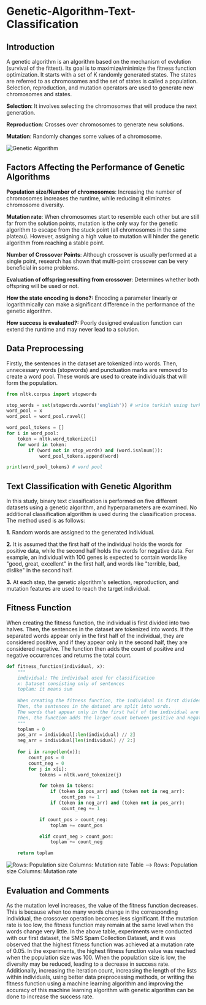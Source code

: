 # Genetic-Algorithm-Text-Classification
## Introduction
A genetic algorithm is an algorithm based on the mechanism of evolution (survival of the fittest). Its goal is to maximize/minimize the fitness function optimization. It starts with a set of K randomly generated states. The states are referred to as chromosomes and the set of states is called a population. Selection, reproduction, and mutation operators are used to generate new chromosomes and states.

**Selection**: It involves selecting the chromosomes that will produce the next generation.

**Reproduction**: Crosses over chromosomes to generate new solutions.

**Mutation**: Randomly changes some values of a chromosome.

![Genetic Algorithm](https://github.com/kursatkomurcu/Genetic-Algorithm-Text-Classification/blob/main/images/genetic_algorithm.png)

## Factors Affecting the Performance of Genetic Algorithms
**Population size/Number of chromosomes**: Increasing the number of chromosomes increases the runtime, while reducing it eliminates chromosome diversity.

**Mutation rate**: When chromosomes start to resemble each other but are still far from the solution points, mutation is the only way for the genetic algorithm to escape from the stuck point (all chromosomes in the same plateau). However, assigning a high value to mutation will hinder the genetic algorithm from reaching a stable point.

**Number of Crossover Points**: Although crossover is usually performed at a single point, research has shown that multi-point crossover can be very beneficial in some problems.

**Evaluation of offspring resulting from crossover**: Determines whether both offspring will be used or not.

**How the state encoding is done?:** Encoding a parameter linearly or logarithmically can make a significant difference in the performance of the genetic algorithm.

**How success is evaluated?:** Poorly designed evaluation function can extend the runtime and may never lead to a solution.

## Data Preprocessing
Firstly, the sentences in the dataset are tokenized into words. Then, unnecessary words (stopwords) and punctuation marks are removed to create a word pool. These words are used to create individuals that will form the population.

```python
from nltk.corpus import stopwords

stop_words = set(stopwords.words('english')) # write turkish using turkish dataset
word_pool = x
word_pool = word_pool.ravel()

word_pool_tokens = []
for i in word_pool:
    token = nltk.word_tokenize(i)
    for word in token:
        if (word not in stop_words) and (word.isalnum()):
            word_pool_tokens.append(word)

print(word_pool_tokens) # word pool
```
## Text Classification with Genetic Algorithm
In this study, binary text classification is performed on five different datasets using a genetic algorithm, and hyperparameters are examined. No additional classification algorithm is used during the classification process. The method used is as follows:

**1.** Random words are assigned to the generated individual.

**2.** It is assumed that the first half of the individual holds the words for positive data, while the second half holds the words for negative data. For example, an individual with 100 genes is expected to contain words like "good, great, excellent" in the first half, and words like "terrible, bad, dislike" in the second half.

**3.** At each step, the genetic algorithm's selection, reproduction, and mutation features are used to reach the target individual.

## Fitness Function
When creating the fitness function, the individual is first divided into two halves. Then, the sentences in the dataset are tokenized into words. If the separated words appear only in the first half of the individual, they are considered positive, and if they appear only in the second half, they are considered negative. The function then adds the count of positive and negative occurrences and returns the total count.

```python
def fitness_function(individual, x):
    """
    individual: The individual used for classification
    x: Dataset consisting only of sentences
    toplam: it means sum
    
    When creating the fitness function, the individual is first divided into two parts.
    Then, the sentences in the dataset are split into words.
    The words that appear only in the first half of the individual are considered positive, and the words that appear only in the second half are considered negative.
    Then, the function adds the larger count between positive and negative counts to the total variable and returns the sum.
    """
    toplam = 0
    pos_arr = individual[:len(individual) // 2]
    neg_arr = individual[len(individual) // 2:]
    
    for i in range(len(x)):
        count_pos = 0
        count_neg = 0
        for j in x[i]:
            tokens = nltk.word_tokenize(j)

            for token in tokens:
                if (token in pos_arr) and (token not in neg_arr):
                    count_pos += 1
                if (token in neg_arr) and (token not in pos_arr):
                    count_neg += 1

            if count_pos > count_neg:
                toplam += count_pos

            elif count_neg > count_pos:
                toplam += count_neg

    return toplam
```

![Rows: Population size Columns: Mutation rate](https://github.com/kursatkomurcu/Genetic-Algorithm-Text-Classification/blob/main/images/table.png)
Table --> Rows: Population size Columns: Mutation rate

## Evaluation and Comments
As the mutation level increases, the value of the fitness function decreases. This is because when too many words change in the corresponding individual, the crossover operation becomes less significant. If the mutation rate is too low, the fitness function may remain at the same level when the words change very little. In the above table, experiments were conducted with our first dataset, the SMS Spam Collection Dataset, and it was observed that the highest fitness function was achieved at a mutation rate of 0.05.
In the experiments, the highest fitness function value was reached when the population size was 100. When the population size is low, the diversity may be reduced, leading to a decrease in success rate. Additionally, increasing the iteration count, increasing the length of the lists within individuals, using better data preprocessing methods, or writing the fitness function using a machine learning algorithm and improving the accuracy of this machine learning algorithm with genetic algorithm can be done to increase the success rate.

